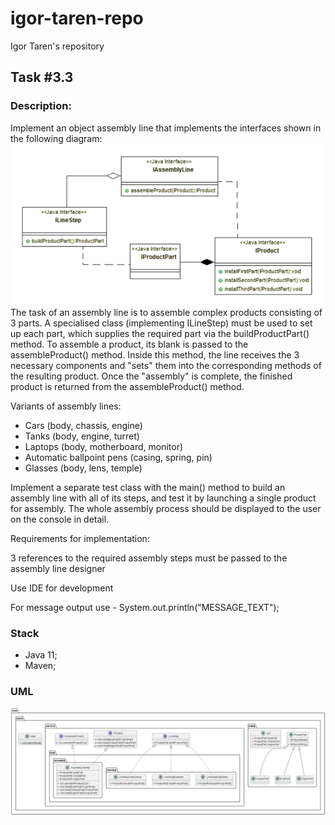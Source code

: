 # igor-taren-repo
Igor Taren's repository
## Task #3.3
### Description:

Implement an object assembly line that implements the interfaces shown in the following diagram:
![TASK_3_3_UML.png](TASK_3_3_UML.png)
The task of an assembly line is to assemble complex products consisting of 3 parts. A specialised class (implementing ILineStep) must be used to set up each part, which supplies the required part via the buildProductPart() method. To assemble a product, its blank is passed to the assembleProduct() method. Inside this method, the line receives the 3 necessary components and "sets" them into the corresponding methods of the resulting product. Once the "assembly" is complete, the finished product is returned from the assembleProduct() method.

Variants of assembly lines:
- Cars (body, chassis, engine)
- Tanks (body, engine, turret)
- Laptops (body, motherboard, monitor)
- Automatic ballpoint pens (casing, spring, pin)
- Glasses (body, lens, temple)

Implement a separate test class with the main() method to build an assembly line with all of its steps, and test it by launching a single product for assembly.
The whole assembly process should be displayed to the user on the console in detail.

Requirements for implementation:

3 references to the required assembly steps must be passed to the assembly line designer

Use IDE for development

For message output use - System.out.println("MESSAGE_TEXT");

### Stack

- Java 11;
- Maven;

### UML

![TASK_3_3.png](TASK_3_3.png)
